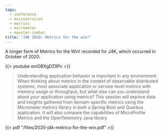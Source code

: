 ```yaml
---
tags:
  - conference
  - microservices
  - metrics
  - micrometer
  - monster-combat
title: "J4K 2020: Metrics for the win!"
---
```


A longer form of Metrics for the Win! recorded for J4K, which occurred in
October of 2020.

{{< youtube emOBXgDZ9Pc >}}

<!--more-->

> Understanding application behavior is important in any environment. When thinking about metrics in the context of observable distributed systems, most associate application or service-level metrics with memory usage or throughput, but what else can you understand about your application using metrics? This session will explore data and insights gathered from domain-specific metrics using the Micrometer metrics library in both a Spring Boot and Quarkus application. It will also compare the capabilities of MicroProfile Metrics and the OpenTelemetry Java library.

{{< pdf "/files/2020-j4k-metrics-for-the-win.pdf" >}}